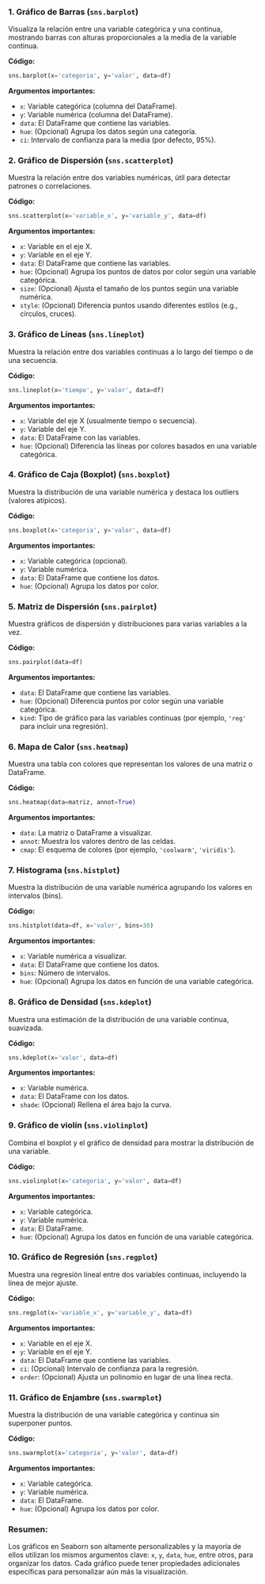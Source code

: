 ### 1. **Gráfico de Barras (`sns.barplot`)**
   Visualiza la relación entre una variable categórica y una continua, mostrando barras con alturas proporcionales a la media de la variable continua.

   **Código:**
   ```python
   sns.barplot(x='categoria', y='valor', data=df)
   ```

   **Argumentos importantes:**
   - `x`: Variable categórica (columna del DataFrame).
   - `y`: Variable numérica (columna del DataFrame).
   - `data`: El DataFrame que contiene las variables.
   - `hue`: (Opcional) Agrupa los datos según una categoría.
   - `ci`: Intervalo de confianza para la media (por defecto, 95%).

### 2. **Gráfico de Dispersión (`sns.scatterplot`)**
   Muestra la relación entre dos variables numéricas, útil para detectar patrones o correlaciones.

   **Código:**
   ```python
   sns.scatterplot(x='variable_x', y='variable_y', data=df)
   ```

   **Argumentos importantes:**
   - `x`: Variable en el eje X.
   - `y`: Variable en el eje Y.
   - `data`: El DataFrame que contiene las variables.
   - `hue`: (Opcional) Agrupa los puntos de datos por color según una variable categórica.
   - `size`: (Opcional) Ajusta el tamaño de los puntos según una variable numérica.
   - `style`: (Opcional) Diferencia puntos usando diferentes estilos (e.g., círculos, cruces).

### 3. **Gráfico de Líneas (`sns.lineplot`)**
   Muestra la relación entre dos variables continuas a lo largo del tiempo o de una secuencia.

   **Código:**
   ```python
   sns.lineplot(x='tiempo', y='valor', data=df)
   ```

   **Argumentos importantes:**
   - `x`: Variable del eje X (usualmente tiempo o secuencia).
   - `y`: Variable del eje Y.
   - `data`: El DataFrame con las variables.
   - `hue`: (Opcional) Diferencia las líneas por colores basados en una variable categórica.

### 4. **Gráfico de Caja (Boxplot) (`sns.boxplot`)**
   Muestra la distribución de una variable numérica y destaca los outliers (valores atípicos).

   **Código:**
   ```python
   sns.boxplot(x='categoria', y='valor', data=df)
   ```

   **Argumentos importantes:**
   - `x`: Variable categórica (opcional).
   - `y`: Variable numérica.
   - `data`: El DataFrame que contiene los datos.
   - `hue`: (Opcional) Agrupa los datos por color.

### 5. **Matriz de Dispersión (`sns.pairplot`)**
   Muestra gráficos de dispersión y distribuciones para varias variables a la vez.

   **Código:**
   ```python
   sns.pairplot(data=df)
   ```

   **Argumentos importantes:**
   - `data`: El DataFrame que contiene las variables.
   - `hue`: (Opcional) Diferencia puntos por color según una variable categórica.
   - `kind`: Tipo de gráfico para las variables continuas (por ejemplo, `'reg'` para incluir una regresión).

### 6. **Mapa de Calor (`sns.heatmap`)**
   Muestra una tabla con colores que representan los valores de una matriz o DataFrame.

   **Código:**
   ```python
   sns.heatmap(data=matriz, annot=True)
   ```

   **Argumentos importantes:**
   - `data`: La matriz o DataFrame a visualizar.
   - `annot`: Muestra los valores dentro de las celdas.
   - `cmap`: El esquema de colores (por ejemplo, `'coolwarm'`, `'viridis'`).

### 7. **Histograma (`sns.histplot`)**
   Muestra la distribución de una variable numérica agrupando los valores en intervalos (bins).

   **Código:**
   ```python
   sns.histplot(data=df, x='valor', bins=30)
   ```

   **Argumentos importantes:**
   - `x`: Variable numérica a visualizar.
   - `data`: El DataFrame que contiene los datos.
   - `bins`: Número de intervalos.
   - `hue`: (Opcional) Agrupa los datos en función de una variable categórica.

### 8. **Gráfico de Densidad (`sns.kdeplot`)**
   Muestra una estimación de la distribución de una variable continua, suavizada.

   **Código:**
   ```python
   sns.kdeplot(x='valor', data=df)
   ```

   **Argumentos importantes:**
   - `x`: Variable numérica.
   - `data`: El DataFrame con los datos.
   - `shade`: (Opcional) Rellena el área bajo la curva.

### 9. **Gráfico de violín (`sns.violinplot`)**
   Combina el boxplot y el gráfico de densidad para mostrar la distribución de una variable.

   **Código:**
   ```python
   sns.violinplot(x='categoria', y='valor', data=df)
   ```

   **Argumentos importantes:**
   - `x`: Variable categórica.
   - `y`: Variable numérica.
   - `data`: El DataFrame.
   - `hue`: (Opcional) Agrupa los datos en función de una variable categórica.

### 10. **Gráfico de Regresión (`sns.regplot`)**
   Muestra una regresión lineal entre dos variables continuas, incluyendo la línea de mejor ajuste.

   **Código:**
   ```python
   sns.regplot(x='variable_x', y='variable_y', data=df)
   ```

   **Argumentos importantes:**
   - `x`: Variable en el eje X.
   - `y`: Variable en el eje Y.
   - `data`: El DataFrame que contiene las variables.
   - `ci`: (Opcional) Intervalo de confianza para la regresión.
   - `order`: (Opcional) Ajusta un polinomio en lugar de una línea recta.

### 11. **Gráfico de Enjambre (`sns.swarmplot`)**
   Muestra la distribución de una variable categórica y continua sin superponer puntos.

   **Código:**
   ```python
   sns.swarmplot(x='categoria', y='valor', data=df)
   ```

   **Argumentos importantes:**
   - `x`: Variable categórica.
   - `y`: Variable numérica.
   - `data`: El DataFrame.
   - `hue`: (Opcional) Agrupa los datos por color.

### Resumen:
Los gráficos en Seaborn son altamente personalizables y la mayoría de ellos utilizan los mismos argumentos clave: `x`, `y`, `data`, `hue`, entre otros, para organizar los datos. Cada gráfico puede tener propiedades adicionales específicas para personalizar aún más la visualización.
